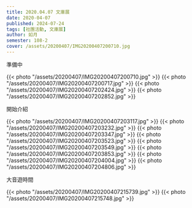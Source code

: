 ```yaml
---
title: 2020.04.07 文庫展
date: 2020-04-07
published: 2024-07-24
tags: [社團活動, 文庫展]
author: 如月
semester: 108-2
cover: /assets/20200407/IMG20200407200710.jpg
---
```


準備中

{{< photo "/assets/20200407/IMG20200407200710.jpg" >}} {{< photo "/assets/20200407/IMG20200407200717.jpg" >}}
{{< photo "/assets/20200407/IMG20200407202424.jpg" >}} {{< photo "/assets/20200407/IMG20200407202852.jpg" >}}

開始介紹

{{< photo "/assets/20200407/IMG20200407203117.jpg" >}} {{< photo "/assets/20200407/IMG20200407203232.jpg" >}}
{{< photo "/assets/20200407/IMG20200407203347.jpg" >}} {{< photo "/assets/20200407/IMG20200407203523.jpg" >}}
{{< photo "/assets/20200407/IMG20200407203549.jpg" >}} {{< photo "/assets/20200407/IMG20200407203853.jpg" >}}
{{< photo "/assets/20200407/IMG20200407204004.jpg" >}}
{{< photo "/assets/20200407/IMG20200407204806.jpg" >}}

大音遊時間

{{< photo "/assets/20200407/IMG20200407215739.jpg" >}}
{{< photo "/assets/20200407/IMG20200407215748.jpg" >}}
